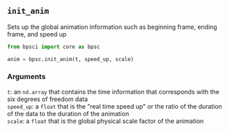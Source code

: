 ## ```init_anim```
Sets up the global animation information such as beginning frame, ending frame, and speed up

```python
from bpsci import core as bpsc

anim = bpsc.init_anim(t, speed_up, scale)
```

### Arguments 
```t```: an ```nd.array``` that contains the time information that corresponds with the six degrees of freedom data
<br>```speed_up```: a ```float``` that is the "real time speed up" or the ratio of the duration of the data to the duration of the animation
<br>```scale```: a ```float``` that is the global physical scale factor of the animation
